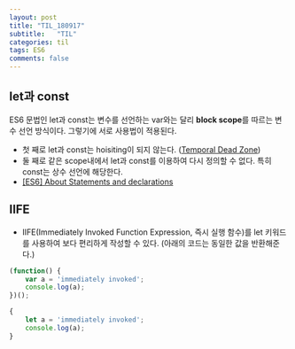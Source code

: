 ```yaml
---
layout: post
title: "TIL_180917"
subtitle:   "TIL"
categories: til
tags: ES6
comments: false
---
```


## let과 const
ES6 문법인 let과 const는 변수를 선언하는 var와는 달리 **block scope**를 따르는 변수 선언 방식이다. 그렇기에 서로 사용법이 적용된다.
- 첫 째로 let과 const는 hoisiting이 되지 않는다. ([Temporal Dead Zone](https://github.com/JaeWC/TIL/blob/master/JavaScript/%5BES6%5D%20About%20Statements%20and%20declarations.md#temporal-dead-zone))
- 둘 째로 같은 scope내에서 let과 const를 이용하여 다시 정의할 수 없다. 특히 const는 상수 선언에 해당한다.
- [[ES6] About Statements and declarations](https://github.com/JaeWC/TIL/blob/master/JavaScript/%5BES6%5D%20About%20Statements%20and%20declarations.md)

## IIFE
- IIFE(Immediately Invoked Function Expression, 즉시 실행 함수)를 let 키워드를 사용하여 보다 편리하게 작성할 수 있다. (아래의 코드는 동일한 값을 반환해준다.)
```javascript
(function() {
    var a = 'immediately invoked';
    console.log(a);
})();

{
    let a = 'immediately invoked';
    console.log(a);
}
```